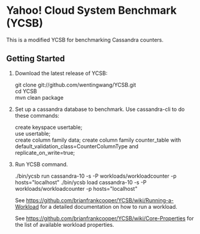 Yahoo! Cloud System Benchmark (YCSB)
====================================

This is a modified YCSB for benchmarking Cassandra counters.


Getting Started
---------------

1. Download the latest release of YCSB:
  
   git clone git://github.com/wentingwang/YCSB.git  
   cd YCSB  
   mvn clean package

2. Set up a cassandra database to benchmark. Use cassandra-cli to do these commands:

   create keyspace usertable;  
   use usertable;  
   create column family data;
   create column family counter_table with default_validation_class=CounterColumnType and replicate_on_write=true;

3. Run YCSB command. 

    ./bin/ycsb run cassandra-10 -s -P workloads/workloadcounter -p hosts="localhost"
    ./bin/ycsb load cassandra-10 -s -P workloads/workloadcounter -p hosts="localhost"

   See https://github.com/brianfrankcooper/YCSB/wiki/Running-a-Workload
   for a detailed documentation on how to run a workload.

   See https://github.com/brianfrankcooper/YCSB/wiki/Core-Properties for 
   the list of available workload properties.
